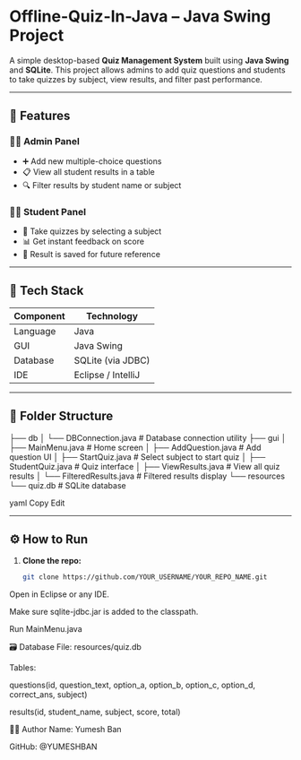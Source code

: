 # Offline-Quiz-In-Java – Java Swing Project


A simple desktop-based **Quiz Management System** built using **Java Swing** and **SQLite**. This project allows admins to add quiz questions and students to take quizzes by subject, view results, and filter past performance.

---

## 📌 Features

### 👨‍🏫 Admin Panel
- ➕ Add new multiple-choice questions
- 📋 View all student results in a table
- 🔍 Filter results by student name or subject

### 👨‍🎓 Student Panel
- 📝 Take quizzes by selecting a subject
- 📊 Get instant feedback on score
- 💾 Result is saved for future reference

---

## 🧱 Tech Stack

| Component | Technology |
|----------|-------------|
| Language | Java |
| GUI      | Java Swing |
| Database | SQLite (via JDBC) |
| IDE      | Eclipse / IntelliJ |

---

## 📂 Folder Structure

├── db
│ └── DBConnection.java # Database connection utility
├── gui
│ ├── MainMenu.java # Home screen
│ ├── AddQuestion.java # Add question UI
│ ├── StartQuiz.java # Select subject to start quiz
│ ├── StudentQuiz.java # Quiz interface
│ ├── ViewResults.java # View all quiz results
│ └── FilteredResults.java # Filtered results display
└── resources
└── quiz.db # SQLite database

yaml
Copy
Edit

---

## ⚙️ How to Run

1. **Clone the repo:**
   ```bash
   git clone https://github.com/YOUR_USERNAME/YOUR_REPO_NAME.git
Open in Eclipse or any IDE.

Make sure sqlite-jdbc.jar is added to the classpath.

Run MainMenu.java

🗃️ Database
File: resources/quiz.db

Tables:

questions(id, question_text, option_a, option_b, option_c, option_d, correct_ans, subject)

results(id, student_name, subject, score, total)



🧑‍💻 Author
Name: Yumesh Ban

GitHub: @YUMESHBAN
